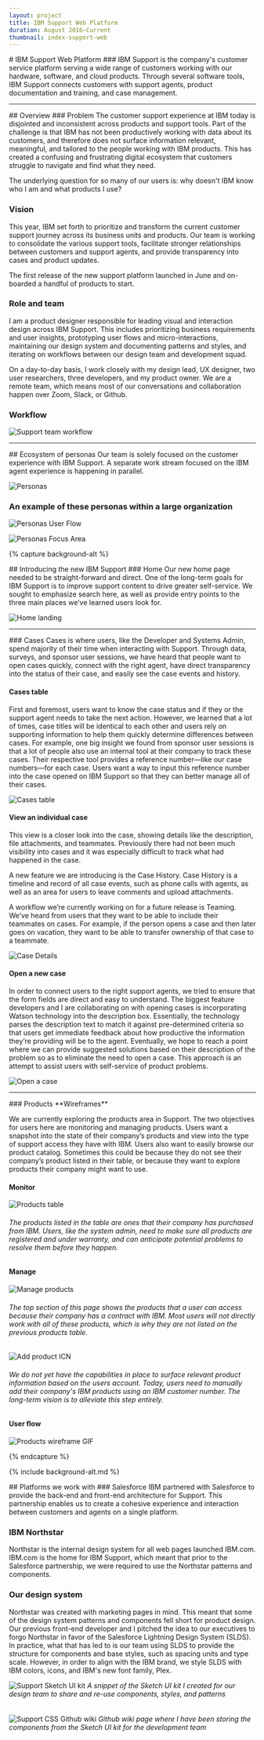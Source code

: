 ```yaml
---
layout: project
title: IBM Support Web Platform
duration: August 2016—Current
thumbnail: index-support-web
---
```

<div class="o-wrap" markdown="1">
# IBM Support Web Platform
### IBM Support is the company's customer service platform serving a wide range of customers working with our hardware, software, and cloud products. Through several software tools, IBM Support connects customers with support agents, product documentation and training, and case management.
<hr>
## Overview
### Problem
The customer support experience at IBM today is disjointed and inconsistent across products and support tools. Part of the challenge is that IBM has not been productively working with data about its customers, and therefore does not surface information relevant, meaningful, and tailored to the people working with IBM products. This has created a confusing and frustrating digital ecosystem that customers struggle to navigate and find what they need.

The underlying question for so many of our users is: why doesn't IBM know who I am and what products I use?

### Vision
This year, IBM set forth to prioritize and transform the current customer support journey across its business units and products. Our team is working to consolidate the various support tools, facilitate stronger relationships between customers and support agents, and provide transparency into cases and product updates.

The first release of the new support platform launched in June and on-boarded a handful of products to start.

### Role and team
I am a product designer responsible for leading visual and interaction design across IBM Support. This includes prioritizing business requirements and user insights, prototyping user flows and micro-interactions, maintaining our design system and documenting patterns and styles, and iterating on workflows between our design team and development squad.

On a day-to-day basis, I work closely with my design lead, UX designer, two user researchers, three developers, and my product owner. We are a remote team, which means most of our conversations and collaboration happen over Zoom, Slack, or Github.

### Workflow
![Support team workflow](../../images/support-team-workflow.png)

<hr>
## Ecosystem of personas
Our team is solely focused on the customer experience with IBM Support. A separate work stream focused on the IBM agent experience is happening in parallel.

![Personas](../../images/personas.png)

### An example of these personas within a large organization
![Personas User Flow](../../images/personas-user-flow.png)

![Personas Focus Area](../../images/personas-focus-area.gif)
</div>

{% capture background-alt %}

<div class="o-wrap" markdown="1">
## Introducing the new IBM Support
### Home
Our new home page needed to be straight-forward and direct. One of the long-term goals for IBM Support is to improve support content to drive greater self-service. We sought to emphasize search here, as well as provide entry points to the three main places we’ve learned users look for.

![Home landing](../../images/home-expanded.png)
<hr>
### Cases
Cases is where users, like the Developer and Systems Admin, spend majority of their time when interacting with Support. Through data, surveys, and sponsor user sessions, we have heard that people want to open cases quickly, connect with the right agent, have direct transparency into the status of their case, and easily see the case events and history.

#### Cases table
First and foremost, users want to know the case status and if they or the support agent needs to take the next action. However, we learned that a lot of times, case titles will be identical to each other and users rely on supporting information to help them quickly determine differences between cases. For example, one big insight we found from sponsor user sessions is that a lot of people also use an internal tool at their company to track these cases. Their respective tool provides a reference number—like our case numbers—for each case. Users want a way to input this reference number into the case opened on IBM Support so that they can better manage all of their cases.

![Cases table](../../images/cases-table.gif)

#### View an individual case
This view is a closer look into the case, showing details like the description, file attachments, and teammates. Previously there had not been much visibility into cases and it was especially difficult to track what had happened in the case.

A new feature we are introducing is the Case History. Case History is a timeline and record of all case events, such as phone calls with agents, as well as an area for users to leave comments and upload attachments.

A workflow we’re currently working on for a future release is Teaming. We’ve heard from users that they want to be able to include their teammates on cases. For example, if the person opens a case and then later goes on vacation, they want to be able to transfer ownership of that case to a teammate.

![Case Details](../../images/cases-case-details.png)

#### Open a new case
In order to connect users to the right support agents, we tried to ensure that the form fields are direct and easy to understand. The biggest feature developers and I are collaborating on with opening cases is incorporating Watson technology into the description box. Essentially, the technology parses the description text to match it against pre-determined criteria so that users get immediate feedback about how productive the information they’re providing will be to the agent. Eventually, we hope to reach a point where we can provide suggested solutions based on their description of the problem so as to eliminate the need to open a case. This approach is an attempt to assist users with self-service of product problems.

![Open a case](../../images/cases-open-blank.png)
<hr>
### Products
**Wireframes**

We are currently exploring the products area in Support. The two objectives for users here are monitoring and managing products. Users want a snapshot into the state of their company’s products and view into the type of support access they have with IBM. Users also want to easily browse our product catalog. Sometimes this could be because they do not see their company’s product listed in their table, or because they want to explore products their company might want to use.

#### Monitor
![Products table](../../images/support-products-table.png)
###### The products listed in the table are ones that their company has purchased from IBM. Users, like the system admin, need to make sure all products are registered and under warranty, and can anticipate potential problems to resolve them before they happen.

#### Manage

![Manage products](../../images/support-products-manage.png)
###### The top section of this page shows the products that a user can access because their company has a contract with IBM. Most users will not directly work with all of these products, which is why they are not listed on the previous products table.

![Add product ICN](../../images/support-products-icn.png)
###### We do not yet have the capabilities in place to surface relevant product information based on the users account. Today, users need to manually add their company's IBM products using an IBM customer number. The long-term vision is to alleviate this step entirely.

#### User flow
![Products wireframe GIF](../../images/support-products.gif)
</div>

{% endcapture %}

{% include background-alt.md %}

<div class="o-wrap" markdown="1">
## Platforms we work with
### Salesforce
IBM partnered with Salesforce to provide the back-end and front-end architecture for Support. This partnership enables us to create a cohesive experience and interaction between customers and agents on a single platform.

### IBM Northstar
Northstar is the internal design system for all web pages launched IBM.com. IBM.com is the home for IBM Support, which meant that prior to the Salesforce partnership, we were required to use the Northstar patterns and components.

### Our design system
Northstar was created with marketing pages in mind. This meant that some of the design system patterns and components fell short for product design. Our previous front-end developer and I pitched the idea to our executives to forgo Northstar in favor of the Salesforce Lightning Design System (SLDS). In practice, what that has led to is our team using SLDS to provide the structure for components and base styles, such as spacing units and type scale. However, in order to align with the IBM brand, we style SLDS with IBM colors, icons, and IBM's new font family, Plex.

![Support Sketch UI kit](../../images/support-sketch-kit.png)
*A snippet of the Sketch UI kit I created for our design team to share and re-use components, styles, and patterns*
<br>
<br>
<br>
![Support CSS Github wiki](../../images/support-css-wiki.gif)
*Github wiki page where I have been storing the components from the Sketch UI kit for the development team*
</div>
